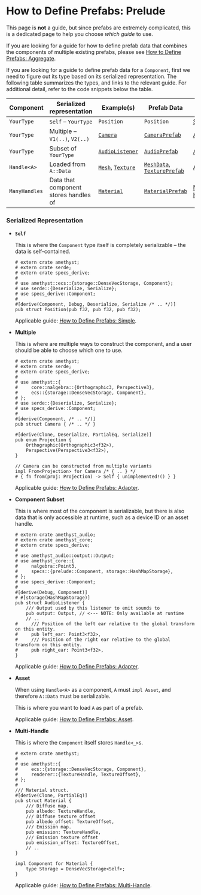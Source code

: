 # How to Define Prefabs: Prelude

This page is **not** a guide, but since prefabs are extremely complicated, this is a dedicated page to help you choose *which guide* to use.

If you are looking for a guide for how to define prefab data that combines the components of multiple existing prefabs, please see [How to Define Prefabs: Aggregate][Aggregate].

If you are looking for a guide to define prefab data for a `Component`, first we need to figure out its type based on its serialized representation. The following table summarizes the types, and links to the relevant guide. For additional detail, refer to the code snippets below the table.

Component     | Serialized representation             | Example(s)            | Prefab Data        | Guide
------------- | ------------------------------------- | --------------------- | ------------------ | ---
`YourType`    | `Self` &ndash; `YourType`             | `Position`            | `Position`         | [Simple]
`YourType`    | Multiple &ndash; `V1(..)`, `V2(..)`   | [`Camera`]            | [`CameraPrefab`]   | [Adapter]
`YourType`    | Subset of `YourType`                  | [`AudioListener`]     | [`AudioPrefab`]    | [Adapter]
`Handle<A>`   | Loaded from `A::Data`                 | [`Mesh`], [`Texture`] | [`MeshData`], [`TexturePrefab`] | [Asset]
`ManyHandles` | Data that component stores handles of | [`Material`]          | [`MaterialPrefab`] | [Multi-Handle]

### Serialized Representation

* **`Self`**

    This is where the `Component` type itself is completely serializable &ndash; the data is self-contained.

    ```rust,edition2018,no_run,noplaypen
    # extern crate amethyst;
    # extern crate serde;
    # extern crate specs_derive;
    #
    # use amethyst::ecs::{storage::DenseVecStorage, Component};
    # use serde::{Deserialize, Serialize};
    # use specs_derive::Component;
    #
    #[derive(Component, Debug, Deserialize, Serialize /* .. */)]
    pub struct Position(pub f32, pub f32, pub f32);
    ```

    Applicable guide: [How to Define Prefabs: Simple][Simple].

* **Multiple**

    This is where are multiple ways to construct the component, and a user should be able to choose which one to use.

    ```rust,edition2018,no_run,noplaypen
    # extern crate amethyst;
    # extern crate serde;
    # extern crate specs_derive;
    #
    # use amethyst::{
    #     core::nalgebra::{Orthographic3, Perspective3},
    #     ecs::{storage::DenseVecStorage, Component},
    # };
    # use serde::{Deserialize, Serialize};
    # use specs_derive::Component;
    #
    #[derive(Component, /* .. */)]
    pub struct Camera { /* .. */ }

    #[derive(Clone, Deserialize, PartialEq, Serialize)]
    pub enum Projection {
        Orthographic(Orthographic3<f32>),
        Perspective(Perspective3<f32>),
    }

    // Camera can be constructed from multiple variants
    impl From<Projection> for Camera /* { .. } */
    # { fn from(proj: Projection) -> Self { unimplemented!() } }
    ```

    Applicable guide: [How to Define Prefabs: Adapter][Adapter].

* **Component Subset**

    This is where most of the component is serializable, but there is also data that is only accessible at runtime, such as a device ID or an asset handle.

    ```rust,edition2018,no_run,noplaypen
    # extern crate amethyst_audio;
    # extern crate amethyst_core;
    # extern crate specs_derive;
    #
    # use amethyst_audio::output::Output;
    # use amethyst_core::{
    #     nalgebra::Point3,
    #     specs::{prelude::Component, storage::HashMapStorage},
    # };
    # use specs_derive::Component;
    #
    #[derive(Debug, Component)]
    # #[storage(HashMapStorage)]
    pub struct AudioListener {
        /// Output used by this listener to emit sounds to
        pub output: Output, // <--- NOTE: Only available at runtime
        // ..
    #     /// Position of the left ear relative to the global transform on this entity.
    #     pub left_ear: Point3<f32>,
    #     /// Position of the right ear relative to the global transform on this entity.
    #     pub right_ear: Point3<f32>,
    }
    ```

    Applicable guide: [How to Define Prefabs: Adapter][Adapter].

* **Asset**

    When using `Handle<A>` as a component, `A` must `impl Asset`, and therefore `A::Data` must be serializable.

    This is where you want to load `A` as part of a prefab.

    Applicable guide: [How to Define Prefabs: Asset][Asset].

* **Multi-Handle**

    This is where the `Component` itself stores `Handle<_>`s.

    ```rust,edition2018,no_run,noplaypen
    # extern crate amethyst;
    #
    # use amethyst::{
    #     ecs::{storage::DenseVecStorage, Component},
    #     renderer::{TextureHandle, TextureOffset},
    # };
    #
    /// Material struct.
    #[derive(Clone, PartialEq)]
    pub struct Material {
        /// Diffuse map.
        pub albedo: TextureHandle,
        /// Diffuse texture offset
        pub albedo_offset: TextureOffset,
        /// Emission map.
        pub emission: TextureHandle,
        /// Emission texture offset
        pub emission_offset: TextureOffset,
        // ..
    }

    impl Component for Material {
        type Storage = DenseVecStorage<Self>;
    }
    ```

    Applicable guide: [How to Define Prefabs: Multi-Handle][Multi-Handle].

[`AudioListener`]: https://www.amethyst.rs/doc/latest/doc/amethyst_audio/struct.AudioListener.html
[`AudioPrefab`]: https://www.amethyst.rs/doc/latest/doc/amethyst_audio/struct.AudioPrefab.html
[`Camera`]: https://www.amethyst.rs/doc/latest/doc/amethyst_renderer/struct.Camera.html
[`CameraPrefab`]: https://www.amethyst.rs/doc/latest/doc/amethyst_renderer/enum.CameraPrefab.html
[`Material`]: https://www.amethyst.rs/doc/latest/doc/amethyst_renderer/struct.Material.html
[`MaterialPrefab`]: https://www.amethyst.rs/doc/latest/doc/amethyst_renderer/struct.MaterialPrefab.html
[`Mesh`]: https://www.amethyst.rs/doc/latest/doc/amethyst_renderer/struct.Mesh.html
[`MeshData`]: https://www.amethyst.rs/doc/latest/doc/amethyst_renderer/enum.MeshData.html
[`Texture`]: https://www.amethyst.rs/doc/latest/doc/amethyst_renderer/struct.Texture.html
[`TexturePrefab`]: https://www.amethyst.rs/doc/latest/doc/amethyst_renderer/enum.TexturePrefab.html
[Adapter]: how_to_define_prefabs_adapter.html
[Asset]: how_to_define_prefabs_asset.html
[Aggregate]: how_to_define_prefabs_aggregate.html
[Multi-Handle]: how_to_define_prefabs_multi_handle.html
[Simple]: how_to_define_prefabs_simple.html
